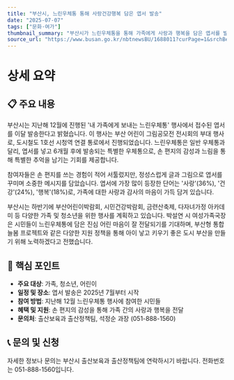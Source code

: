 ```yaml
---
title: "부산시, 느린우체통 통해 사랑건강행복 담은 엽서 발송"
date: "2025-07-07"
tags: ["문화·여가"]
thumbnail_summary: "부산시가 느린우체통을 통해 가족에게 사랑과 행복을 담은 엽서를 발송합니다."
source_url: "https://www.busan.go.kr/nbtnewsBU/1688011?curPage=1&srchBeginDt=&srchEndDt=&srchKey=&srchText="
---
```


# 상세 요약

## 📋 주요 내용
부산시는 지난해 12월에 진행된 '내 가족에게 보내는 느린우체통' 행사에서 접수된 엽서를 이달 발송한다고 밝혔습니다. 이 행사는 부산 어린이 그림공모전 전시회의 부대 행사로, 도시철도 1호선 시청역 연결 통로에서 진행되었습니다. 느린우체통은 일반 우체통과 달리, 엽서를 넣고 6개월 후에 발송되는 특별한 우체통으로, 손 편지의 감성과 느림을 통해 특별한 추억을 남기는 기회를 제공합니다.

참여자들은 손 편지를 쓰는 경험이 적어 서툴렀지만, 정성스럽게 글과 그림으로 엽서를 꾸미며 소중한 메시지를 담았습니다. 엽서에 가장 많이 등장한 단어는 '사랑'(36%), '건강'(24%), '행복'(18%)로, 가족에 대한 사랑과 감사의 마음이 가득 담겨 있습니다.

부산시는 하반기에 부산어린이박람회, 시민건강박람회, 금련산축제, 다자녀가정 아카데미 등 다양한 가족 및 청소년을 위한 행사를 계획하고 있습니다. 박설연 시 여성가족국장은 시민들이 느린우체통에 담은 진심 어린 마음이 잘 전달되기를 기대하며, 부산형 통합 늘봄 프로젝트와 같은 다양한 지원 정책을 통해 아이 낳고 키우기 좋은 도시 부산을 만들기 위해 노력하겠다고 전했습니다.

## 🎯 핵심 포인트
- **주요 대상**: 가족, 청소년, 어린이
- **일정 및 장소**: 엽서 발송은 2025년 7월부터 시작
- **참여 방법**: 지난해 12월 느린우체통 행사에 참여한 시민들
- **혜택 및 지원**: 손 편지의 감성을 통해 가족 간의 사랑과 행복을 전달
- **문의처**: 출산보육과 출산정책팀, 석정순 과장 (051-888-1560)

## 📞 문의 및 신청
자세한 정보나 문의는 부산시 출산보육과 출산정책팀에 연락하시기 바랍니다. 전화번호는 051-888-1560입니다.